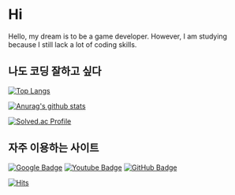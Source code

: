# Hi
Hello, my dream is to be a game developer.
However, I am studying because I still lack a lot of coding skills.

## 나도 코딩 잘하고 싶다

[![Top Langs](https://github-readme-stats.vercel.app/api/top-langs/?username=bokob&layout=compact)](https://github.com/anuraghazra/github-readme-stats)

[![Anurag's github stats](https://github-readme-stats.vercel.app/api?username=bokob)](https://github.com/anuraghazra/github-readme-stats)

[![Solved.ac Profile](http://mazassumnida.wtf/api/v2/generate_badge?boj=bqorwns3)](https://solved.ac/bqorwns3/)

## 자주 이용하는 사이트

[![Google Badge](https://img.shields.io/badge/Google-3366FF?style=flat-square&logo=google&link=https://www.google.co.kr/)](https://www.google.co.kr/) [![Youtube Badge](https://img.shields.io/badge/Youtube-ff0000?style=flat-square&logo=youtube&link=https://www.youtube.com/c/kyleschool)](https://www.youtube.com/) [![GitHub Badge](https://img.shields.io/badge/GitHub-000000?style=flat-square&logo=github&link=https://github.com/)](https://github.com/)

[![Hits](https://hits.seeyoufarm.com/api/count/incr/badge.svg?url=https%3A%2F%2Fgithub.com%2Fbokob&count_bg=%231E90FF&title_bg=%23000000&icon=github.svg&icon_color=%23FFFFFF&title=hits&edge_flat=true)](https://hits.seeyoufarm.com)
